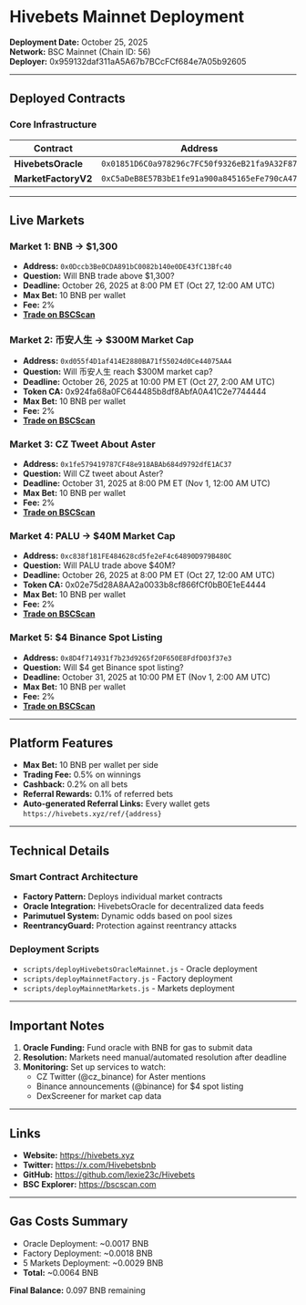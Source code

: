 # Hivebets Mainnet Deployment

**Deployment Date:** October 25, 2025  
**Network:** BSC Mainnet (Chain ID: 56)  
**Deployer:** 0x959132daf311aA5A67b7BCcFCf684e7A05b92605

---

## Deployed Contracts

### Core Infrastructure

| Contract | Address | BSCScan |
|----------|---------|---------|
| **HivebetsOracle** | `0x01851D6C0a978296c7FC50f9326eB21fa9A32F87` | [View](https://bscscan.com/address/0x01851D6C0a978296c7FC50f9326eB21fa9A32F87) |
| **MarketFactoryV2** | `0xC5aDeB8E57B3bE1fe91a900a845165eFe790cA47` | [View](https://bscscan.com/address/0xC5aDeB8E57B3bE1fe91a900a845165eFe790cA47) |

---

## Live Markets

### Market 1: BNB → $1,300
- **Address:** `0x0Dccb3Be0CDA891bC0082b140e0DE43fC13Bfc40`
- **Question:** Will BNB trade above $1,300?
- **Deadline:** October 26, 2025 at 8:00 PM ET (Oct 27, 12:00 AM UTC)
- **Max Bet:** 10 BNB per wallet
- **Fee:** 2%
- **[Trade on BSCScan](https://bscscan.com/address/0x0Dccb3Be0CDA891bC0082b140e0DE43fC13Bfc40)**

### Market 2: 币安人生 → $300M Market Cap
- **Address:** `0xd055f4D1af414E2880BA71f55024d0Ce44075AA4`
- **Question:** Will 币安人生 reach $300M market cap?
- **Deadline:** October 26, 2025 at 10:00 PM ET (Oct 27, 2:00 AM UTC)
- **Token CA:** 0x924fa68a0FC644485b8df8AbfA0A41C2e7744444
- **Max Bet:** 10 BNB per wallet
- **Fee:** 2%
- **[Trade on BSCScan](https://bscscan.com/address/0xd055f4D1af414E2880BA71f55024d0Ce44075AA4)**

### Market 3: CZ Tweet About Aster
- **Address:** `0x1fe579419787CF48e918ABAb684d9792dfE1AC37`
- **Question:** Will CZ tweet about Aster?
- **Deadline:** October 31, 2025 at 8:00 PM ET (Nov 1, 12:00 AM UTC)
- **Max Bet:** 10 BNB per wallet
- **Fee:** 2%
- **[Trade on BSCScan](https://bscscan.com/address/0x1fe579419787CF48e918ABAb684d9792dfE1AC37)**

### Market 4: PALU → $40M Market Cap
- **Address:** `0xc838f181FE484628cd5fe2eF4c64890D979B480C`
- **Question:** Will PALU trade above $40M?
- **Deadline:** October 26, 2025 at 8:00 PM ET (Oct 27, 12:00 AM UTC)
- **Token CA:** 0x02e75d28A8AA2a0033b8cf866fCf0bB0E1eE4444
- **Max Bet:** 10 BNB per wallet
- **Fee:** 2%
- **[Trade on BSCScan](https://bscscan.com/address/0xc838f181FE484628cd5fe2eF4c64890D979B480C)**

### Market 5: $4 Binance Spot Listing
- **Address:** `0x8D4f714931f7b23d9265f20F650E8FdfD03f37e3`
- **Question:** Will $4 get Binance spot listing?
- **Deadline:** October 31, 2025 at 10:00 PM ET (Nov 1, 2:00 AM UTC)
- **Max Bet:** 10 BNB per wallet
- **Fee:** 2%
- **[Trade on BSCScan](https://bscscan.com/address/0x8D4f714931f7b23d9265f20F650E8FdfD03f37e3)**

---

## Platform Features

- **Max Bet:** 10 BNB per wallet per side
- **Trading Fee:** 0.5% on winnings
- **Cashback:** 0.2% on all bets
- **Referral Rewards:** 0.1% of referred bets
- **Auto-generated Referral Links:** Every wallet gets `https://hivebets.xyz/ref/{address}`

---

## Technical Details

### Smart Contract Architecture
- **Factory Pattern:** Deploys individual market contracts
- **Oracle Integration:** HivebetsOracle for decentralized data feeds
- **Parimutuel System:** Dynamic odds based on pool sizes
- **ReentrancyGuard:** Protection against reentrancy attacks

### Deployment Scripts
- `scripts/deployHivebetsOracleMainnet.js` - Oracle deployment
- `scripts/deployMainnetFactory.js` - Factory deployment
- `scripts/deployMainnetMarkets.js` - Markets deployment

---

## Important Notes

1. **Oracle Funding:** Fund oracle with BNB for gas to submit data
2. **Resolution:** Markets need manual/automated resolution after deadline
3. **Monitoring:** Set up services to watch:
   - CZ Twitter (@cz_binance) for Aster mentions
   - Binance announcements (@binance) for $4 spot listing
   - DexScreener for market cap data

---

## Links

- **Website:** https://hivebets.xyz
- **Twitter:** https://x.com/Hivebetsbnb
- **GitHub:** https://github.com/lexie23c/Hivebets
- **BSC Explorer:** https://bscscan.com

---

## Gas Costs Summary

- Oracle Deployment: ~0.0017 BNB
- Factory Deployment: ~0.0018 BNB
- 5 Markets Deployment: ~0.0029 BNB
- **Total:** ~0.0064 BNB

**Final Balance:** 0.097 BNB remaining


